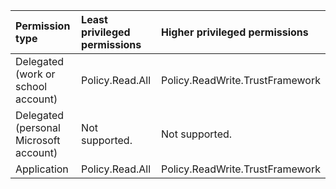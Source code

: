 |Permission type|Least privileged permissions|Higher privileged permissions|
|:---|:---|:---|
|Delegated (work or school account)|Policy.Read.All|Policy.ReadWrite.TrustFramework|
|Delegated (personal Microsoft account)|Not supported.|Not supported.|
|Application|Policy.Read.All|Policy.ReadWrite.TrustFramework|